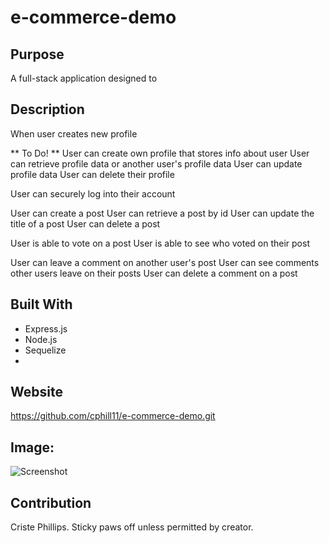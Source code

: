 # e-commerce-demo

## Purpose
A full-stack application designed to


## Description
When user creates new profile

** To Do! **
User can create own profile that stores info about user
User can retrieve profile data or another user's profile data
User can update profile data
User can delete their profile

User can securely log into their account

User can create a post
User can retrieve a post by id
User can update the title of a post
User can delete a post

User is able to vote on a post
User is able to see who voted on their post

User can leave a comment on another user's post
User can see comments other users leave on their posts
User can delete a comment on a post



## Built With
* Express.js
* Node.js
* Sequelize
* 

## Website
https://github.com/cphill11/e-commerce-demo.git

## Image: 
![Screenshot](assets/images/screenshot.png)




## Contribution
Criste Phillips.  Sticky paws off unless permitted by creator.